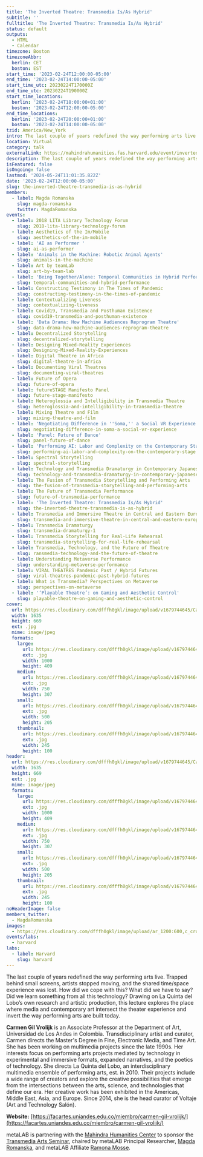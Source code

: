 ```yaml
---
title: 'The Inverted Theatre: Transmedia Is/As Hybrid'
subtitle: ''
fulltitle: 'The Inverted Theatre: Transmedia Is/As Hybrid'
status: default
outputs:
  - HTML
  - Calendar
timezone: Boston
timezoneAbbr:
  berlin: CET
  boston: EST
start_time: '2023-02-24T12:00:00-05:00'
end_time: '2023-02-24T14:00:00-05:00'
start_time_utc: 20230224T170000Z
end_time_utc: 20230224T190000Z
start_time_locations:
  berlin: '2023-02-24T18:00:00+01:00'
  boston: '2023-02-24T12:00:00-05:00'
end_time_locations:
  berlin: '2023-02-24T20:00:00+01:00'
  boston: '2023-02-24T14:00:00-05:00'
tzid: America/New_York
intro: The last couple of years redefined the way performing arts live. Did we learn something from all this technology?
location: Virtual
category: talk
externalLink: https://mahindrahumanities.fas.harvard.edu/event/inverted-theatre-transmedia-isas-hybrid
description: The last couple of years redefined the way performing arts live. Did we learn something from all this technology?
isFeatured: false
isOngoing: false
lastmod: '2024-05-24T11:01:35.822Z'
date: '2023-02-24T12:00:00-05:00'
slug: the-inverted-theatre-transmedia-is-as-hybrid
members:
  - label: Magda Romanska
    slug: magda-romanska
    twitter: MagdaRomanska
events:
  - label: 2018 LITA Library Technology Forum
    slug: 2018-lita-library-technology-forum
  - label: Aesthetics of the Im/Mobile
    slug: aesthetics-of-the-im-mobile
  - label: 'AI as Performer '
    slug: ai-as-performer
  - label: 'Animals in the Machine: Robotic Animal Agents'
    slug: animals-in-the-machine
  - label: Art by teamLab
    slug: art-by-team-lab
  - label: 'Being Together/Alone: Temporal Communities in Hybrid Performances'
    slug: temporal-communities-and-hybrid-performance
  - label: Constructing Testimony in The Times of Pandemic
    slug: constructing-testimony-in-the-times-of-pandemic
  - label: Contextualizing Liveness
    slug: contextualizing-liveness
  - label: Covid19, Transmedia and Posthuman Existence
    slug: covid19-transmedia-and-posthuman-existence
  - label: 'Data Drama: How Machine Audiences Reprogram Theatre'
    slug: data-drama-how-machine-audiences-reprogram-theatre
  - label: Decentralized Storytelling
    slug: decentralized-storytelling
  - label: Designing Mixed-Reality Experiences
    slug: Designing-Mixed-Reality-Experiences
  - label: Digital Theatre in Africa
    slug: digital-theatre-in-africa
  - label: Documenting Viral Theatres
    slug: documenting-viral-theatres
  - label: Future of Opera
    slug: future-of-opera
  - label: futureSTAGE Manifesto Panel
    slug: future-stage-manifesto
  - label: Heteroglossia and Intelligibility in Transmedia Theatre
    slug: heteroglossia-and-intelligibility-in-transmedia-theatre
  - label: Mixing Theatre and Film
    slug: mixing-theatre-and-film
  - label: 'Negotiating Difference in ''Soma,'' a Social VR Experience '
    slug: negotiating-difference-in-soma-a-social-vr-experience
  - label: 'Panel: Future of Dance'
    slug: panel-future-of-dance
  - label: 'Performing AI: Labor and Complexity on the Contemporary Stage'
    slug: performing-ai-labor-and-complexity-on-the-contemporary-stage
  - label: Spectral Storytelling
    slug: spectral-storytelling
  - label: Technology and Transmedia Dramaturgy in Contemporary Japanese Performing Arts
    slug: technology-and-transmedia-dramaturgy-in-contemporary-japanese-performing-arts
  - label: The Fusion of Transmedia Storytelling and Performing Arts
    slug: the-fusion-of-transmedia-storytelling-and-performing-arts
  - label: The Future of Transmedia Performance
    slug: future-of-transmedia-performance
  - label: 'The Inverted Theatre: Transmedia Is/As Hybrid'
    slug: the-inverted-theatre-transmedia-is-as-hybrid
  - label: Transmedia and Immersive Theatre in Central and Eastern Europe
    slug: transmedia-and-immersive-theatre-in-central-and-eastern-europe
  - label: Transmedia Dramaturgy
    slug: transmedia-dramaturgy-1
  - label: Transmedia Storytelling for Real-Life Rehearsal
    slug: transmedia-storytelling-for-real-life-rehearsal
  - label: Transmedia, Technology, and the Future of Theatre
    slug: ransmedia-technology-and-the-future-of-theatre
  - label: Understanding Metaverse Performance
    slug: understanding-metaverse-performance
  - label: VIRAL THEATRES Pandemic Past / Hybrid Futures
    slug: viral-theatres-pandemic-past-hybrid-futures
  - label: What is Transmedia? Perspectives on Metaverse
    slug: perspectives-on-metaverse
  - label: '‘Playable Theatre’: on Gaming and Aesthetic Control'
    slug: playable-theatre-on-gaming-and-aesthetic-control
cover:
  url: https://res.cloudinary.com/dfffh0gkl/image/upload/v1679744645/Carmen1bw_cd1756b5d7.jpg
  width: 1635
  height: 669
  ext: .jpg
  mime: image/jpeg
  formats:
    large:
      url: https://res.cloudinary.com/dfffh0gkl/image/upload/v1679744646/large_Carmen1bw_cd1756b5d7.jpg
      ext: .jpg
      width: 1000
      height: 409
    medium:
      url: https://res.cloudinary.com/dfffh0gkl/image/upload/v1679744646/medium_Carmen1bw_cd1756b5d7.jpg
      ext: .jpg
      width: 750
      height: 307
    small:
      url: https://res.cloudinary.com/dfffh0gkl/image/upload/v1679744647/small_Carmen1bw_cd1756b5d7.jpg
      ext: .jpg
      width: 500
      height: 205
    thumbnail:
      url: https://res.cloudinary.com/dfffh0gkl/image/upload/v1679744645/thumbnail_Carmen1bw_cd1756b5d7.jpg
      ext: .jpg
      width: 245
      height: 100
header:
  url: https://res.cloudinary.com/dfffh0gkl/image/upload/v1679744645/Carmen1bw_cd1756b5d7.jpg
  width: 1635
  height: 669
  ext: .jpg
  mime: image/jpeg
  formats:
    large:
      url: https://res.cloudinary.com/dfffh0gkl/image/upload/v1679744646/large_Carmen1bw_cd1756b5d7.jpg
      ext: .jpg
      width: 1000
      height: 409
    medium:
      url: https://res.cloudinary.com/dfffh0gkl/image/upload/v1679744646/medium_Carmen1bw_cd1756b5d7.jpg
      ext: .jpg
      width: 750
      height: 307
    small:
      url: https://res.cloudinary.com/dfffh0gkl/image/upload/v1679744647/small_Carmen1bw_cd1756b5d7.jpg
      ext: .jpg
      width: 500
      height: 205
    thumbnail:
      url: https://res.cloudinary.com/dfffh0gkl/image/upload/v1679744645/thumbnail_Carmen1bw_cd1756b5d7.jpg
      ext: .jpg
      width: 245
      height: 100
noHeaderImage: false
members_twitter:
  - MagdaRomanska
images:
  - https://res.cloudinary.com/dfffh0gkl/image/upload/ar_1200:600,c_crop/c_limit,h_1200,w_600/v1679744645/Carmen1bw_cd1756b5d7.jpg
events/labs:
  - harvard
labs:
  - label: Harvard
    slug: harvard
---
```

The last couple of years redefined the way performing arts live. Trapped behind small screens, artists stopped moving, and the shared time/space experience was lost. How did we cope with this? What did we have to say? Did we learn something from all this technology? Drawing on La Quinta del Lobo’s own research and artistic production, this lecture explores the place where media and contemporary art intersect the theater experience and invert the way performing arts are built today.

**Carmen Gil Vrolijk** is an Associate Professor at the Department of Art, Universidad de Los Andes in Colombia.  Transdisciplinary artist and curator, Carmen directs the Master's Degree in Fine, Electronic Media, and Time Art. She has been working on multimedia projects since the late 1990s.   Her interests focus on performing arts projects mediated by technology in experimental and immersive formats, expanded narratives, and the poetics of technology.  She directs La Quinta del Lobo, an interdisciplinary multimedia ensemble of performing arts, est. in 2010. Their projects include a wide range of creators and explore the creative possibilities that emerge from the intersections between the arts, science, and technologies that define our era. Her creative work has been exhibited in the Americas, Middle East, Asia, and Europe. Since 2014, she is the head curator of Voltaje (Art and Technology Salón).

**Website:** [https://facartes.uniandes.edu.co/miembro/carmen-gil-vrolijk/](https://facartes.uniandes.edu.co/miembro/carmen-gil-vrolijk/)

metaLAB is partnering with the [Mahindra Humanities Center](https://mahindrahumanities.fas.harvard.edu/transmedia-arts) to sponsor the [Transmedia Arts Seminar]( https://mlml.io/p/transmedia-arts-seminar/), chaired by metaLAB Principal Researcher, [Magda Romanska]( https://mlml.io/m/magda-romanska/), and metaLAB Affiliate [Ramona Mosse](https://mlml.io/m/ramona-mosse/).